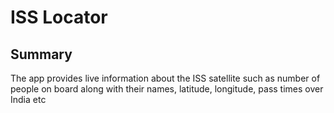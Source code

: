# ISS Locator

## Summary

The app provides live information about the ISS satellite such as number of people on board along with their names, latitude, longitude, pass times over India etc

